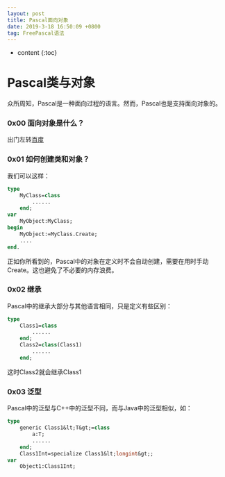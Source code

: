 ```yaml
---
layout: post
title: Pascal面向对象
date: 2019-3-18 16:50:09 +0800
tag: FreePascal语法
---
```


* content
{:toc}

# **Pascal类与对象**

众所周知，Pascal是一种面向过程的语言。然而，Pascal也是支持面向对象的。

### 0x00 面向对象是什么？

出门左转[百度](https:\\www.baidu.com)

### 0x01 如何创建类和对象？

我们可以这样：
```pascal
type
    MyClass=class
        ......
    end;
var
    MyObject:MyClass;
begin
    MyObject:=MyClass.Create;
    ....
end.
```
正如你所看到的，Pascal中的对象在定义时不会自动创建，需要在用时手动Create。这也避免了不必要的内存浪费。

### 0x02 继承

Pascal中的继承大部分与其他语言相同，只是定义有些区别：
```pascal
type
    Class1=class
        ......
    end;
    Class2=class(Class1)
        ......
    end;
```
这时Class2就会继承Class1

### 0x03 泛型

Pascal中的泛型与C++中的泛型不同，而与Java中的泛型相似，如：
```pascal
type
    generic Class1&lt;T&gt;=class
        a:T;
        ......
    end;
    Class1Int=specialize Class1&lt;longint&gt;;
var
    Object1:Class1Int;
```
